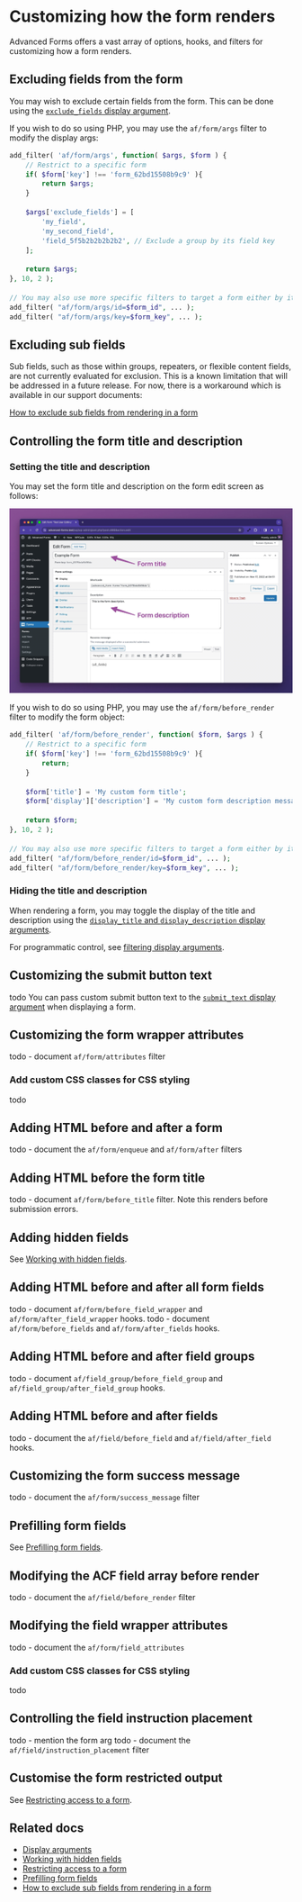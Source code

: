 # Customizing how the form renders

Advanced Forms offers a vast array of options, hooks, and filters for customizing how a form renders.

## Excluding fields from the form

You may wish to exclude certain fields from the form. This can be done using
the [`exclude_fields` display argument](Display-arguments.md#excludefields).

If you wish to do so using PHP, you may use the `af/form/args` filter to modify the display args:

```php
add_filter( 'af/form/args', function( $args, $form ) {
	// Restrict to a specific form
	if( $form['key'] !== 'form_62bd15508b9c9' ){
		return $args;
	}
	
	$args['exclude_fields'] = [
		'my_field',
		'my_second_field',
		'field_5f5b2b2b2b2b2', // Exclude a group by its field key
	];

	return $args;
}, 10, 2 );

// You may also use more specific filters to target a form either by its post ID or form key
add_filter( "af/form/args/id=$form_id", ... );
add_filter( "af/form/args/key=$form_key", ... );
```

## Excluding sub fields

Sub fields, such as those within groups, repeaters, or flexible content fields, are not currently evaluated for
exclusion. This is a known limitation that will be addressed in a future release. For now, there is a workaround which
is available in our support documents:

[How to exclude sub fields from rendering in a form](https://hookturn.freshdesk.com/support/solutions/articles/44002397391)

## Controlling the form title and description

### Setting the title and description

You may set the form title and description on the form edit screen as follows:

![advanced-forms-pro-for-acf-form-title-and-description-fields.jpg](images/advanced-forms-pro-for-acf-form-title-and-description-fields.jpg)

If you wish to do so using PHP, you may use the `af/form/before_render` filter to modify the form object:

```php
add_filter( 'af/form/before_render', function( $form, $args ) {
	// Restrict to a specific form
	if( $form['key'] !== 'form_62bd15508b9c9' ){
		return;
	}
	
	$form['title'] = 'My custom form title';
	$form['display']['description'] = 'My custom form description message.';
	
	return $form;
}, 10, 2 );

// You may also use more specific filters to target a form either by its post ID or form key
add_filter( "af/form/before_render/id=$form_id", ... );
add_filter( "af/form/before_render/key=$form_key", ... );
```

### Hiding the title and description

When rendering a form, you may toggle the display of the title and description using the
[`display_title` and `display_description` display arguments](Display-arguments.md#displaytitle).

For programmatic control, see [filtering display arguments](Display-arguments.md#filtering-display-arguments).

## Customizing the submit button text

todo
You can pass custom submit button text to the [`submit_text` display argument](Display-arguments.md#submittext) when
displaying a form.

## Customizing the form wrapper attributes

todo - document `af/form/attributes` filter

### Add custom CSS classes for CSS styling

todo

## Adding HTML before and after a form

todo - document the `af/form/enqueue` and `af/form/after` filters

## Adding HTML before the form title

todo - document `af/form/before_title` filter. Note this renders before submission errors.

## Adding hidden fields

See [Working with hidden fields](Working-with-hidden-fields.md).

## Adding HTML before and after all form fields

todo - document `af/form/before_field_wrapper` and `af/form/after_field_wrapper` hooks.
todo - document `af/form/before_fields` and `af/form/after_fields` hooks.

## Adding HTML before and after field groups

todo - document `af/field_group/before_field_group` and `af/field_group/after_field_group` hooks.

## Adding HTML before and after fields

todo - document the `af/field/before_field` and `af/field/after_field` hooks.

## Customizing the form success message

todo - document the `af/form/success_message` filter

## Prefilling form fields

See [Prefilling form fields](Prefilling-form-fields.md).

## Modifying the ACF field array before render

todo - document the `af/field/before_render` filter

## Modifying the field wrapper attributes

todo - document the `af/form/field_attributes`

### Add custom CSS classes for CSS styling

todo

## Controlling the field instruction placement

todo - mention the form arg
todo - document the `af/field/instruction_placement` filter

## Customise the form restricted output

See [Restricting access to a form](Restricting-access-to-a-form.md).

## Related docs

- [Display arguments](Display-arguments.md)
- [Working with hidden fields](Working-with-hidden-fields.md)
- [Restricting access to a form](Restricting-access-to-a-form.md)
- [Prefilling form fields](Prefilling-form-fields.md)
- [How to exclude sub fields from rendering in a form](https://hookturn.freshdesk.com/support/solutions/articles/44002397391)